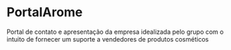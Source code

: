 # PortalArome
Portal de contato e apresentação da empresa idealizada pelo grupo com o intuito de fornecer um suporte a vendedores de produtos cosméticos
